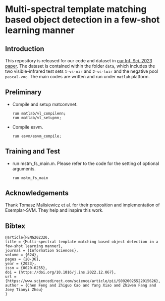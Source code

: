 # Multi-spectral template matching based object detection in a few-shot learning manner
## Introduction
This repository is released for our code and dataset in [our Inf. Sci. 2023 paper](https://www.sciencedirect.com/science/article/pii/S0020025522015626?via%3Dihub). The dataset is contained within the folder  `data`, which includes the two visible-infrared test sets `1-vs-nir` and `2-vs-lwir`  and the negative pool `pascal-voc`. The main codes are written and run under `matlab` platform.

## Preliminary

* Compile and setup matconvnet.

  ```
  run matlab/vl_compilenn;
  run matlab/vl_setupnn;
  ```

* Compile esvm.

  ```
  run esvm/esvm_compile;
  ```

## Training and Test

* run mstm_fs_main.m. Please refer to the code for the setting of optional arguments.

  ```
  run mstm_fs_main
  ```

## Acknowledgements

Thank Tomasz Malisiewicz et al. for their proposition and implementation of Exemplar-SVM. They help and inspire this work.

## Bibtex

```
@article{FENG202320,
title = {Multi-spectral template matching based object detection in a few-shot learning manner},
journal = {Information Sciences},
volume = {624},
pages = {20-36},
year = {2023},
issn = {0020-0255},
doi = {https://doi.org/10.1016/j.ins.2022.12.067},
url = {https://www.sciencedirect.com/science/article/pii/S0020025522015626},
author = {Chen Feng and Zhiguo Cao and Yang Xiao and Zhiwen Fang and Joey Tianyi Zhou}
}
```



